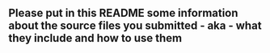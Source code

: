 ## Please put in this README some information about the source files you submitted - aka - what they include and how to use them

